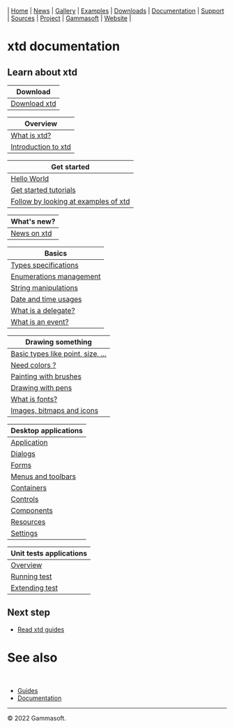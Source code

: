 | [Home](home.md) | [News](news.md) | [Gallery](gallery.md) | [Examples](examples.md) | [Downloads](downloads.md) | [Documentation](documentation.md) | [Support](support.md) | [Sources](https://github.com/gammasoft71/xtd) | [Project](https://sourceforge.net/projects/xtdpro/) | [Gammasoft](gammasoft.md) | [Website](https://gammasoft71.wixsite.com/xtdpro) |

# xtd documentation

## Learn about xtd

| Download                     |
|------------------------------|
| [Download xtd](downloads.md) |

| Overview                                      |
|-----------------------------------------------|
| [What is xtd?](what_is_xtd.md)                |
| [Introduction to xtd](introduction_to_xtd.md) |

| Get started                                                   |
|---------------------------------------------------------------|
| [Hello World](guide_hello_world.md)                           |
| [Get started tutorials](tutorials.md)                         |
| [Follow by looking at examples of xtd](../examples/README.md) |

| What's new?                                                |
|------------------------------------------------------------|
| [News on xtd](https://gammasoft71.wixsite.com/xtdpro/news) |

| Basics                                   |
|------------------------------------------|
| [Types specifications](types.md)         |
| [Enumerations management](enum_class.md) |
| [String manipulations](ustring.md)       |
| [Date and time usages](date_time.md)     |
| [What is a delegate?](delegates.md)      |
| [What is an event?](events.md)           |

| Drawing something                                                   |
|---------------------------------------------------------------------|
| [Basic types like point, size, ...](points_sizes_and_rectangles.md) |
| [Need colors ?](colors.md)                                          |
| [Painting with brushes](brushes.md)                                 |
| [Drawing with pens](pens.md)                                        |
| [What is fonts?](fonts.md)                                          |
| [Images, bitmaps and icons](images.md)                              |

| Desktop applications                         |
|----------------------------------------------|
| [Application](guide_application_overview.md) |
| [Dialogs](dialogs.md)                        |
| [Forms](forms.md)                            |
| [Menus and toolbars](menus_and_toolbars.md)  |
| [Containers](containers.md)                  |
| [Controls](controls.md)                      |
| [Components](components.md)                  |
| [Resources](resources.md)                    |
| [Settings](settings.md)                      |

| Unit tests applications                                |
|--------------------------------------------------------|
| [Overview](guide_tunit_overview.md)                    |
| [Running test](writing_applicaion_running_test.md)     |
| [Extending test](writing_applicaion_extending_test.md) |

## Next step

* [Read xtd guides](guides.md)

# See also
​
* [Guides](guides.md)
* [Documentation](documentation.md)

______________________________________________________________________________________________

© 2022 Gammasoft.

[comment]: <> (https://learn.microsoft.com/en-us/dotnet/desktop/winforms/data/how-to-synchronize-multiple-controls?view=netdesktop-6.0)
